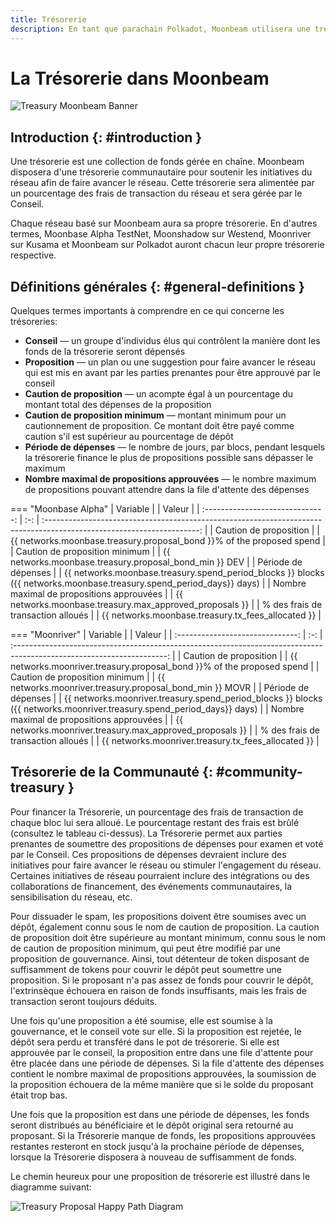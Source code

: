 ```yaml
---
title: Trésorerie
description: En tant que parachain Polkadot, Moonbeam utilisera une trésorerie en chaîne contrôlée par les membres du conseil, qui permet aux parties prenantes de soumettre des propositions pour faire avancer le réseau.
---
```


# La Trésorerie dans Moonbeam

![Treasury Moonbeam Banner](/images/treasury/treasury-overview-banner.png)

## Introduction {: #introduction } 

Une trésorerie est une collection de fonds gérée en chaîne. Moonbeam disposera d'une trésorerie communautaire pour soutenir les initiatives du réseau afin de faire avancer le réseau. Cette trésorerie sera alimentée par un pourcentage des frais de transaction du réseau et sera gérée par le Conseil.

Chaque réseau basé sur Moonbeam aura sa propre trésorerie. En d'autres termes, Moonbase Alpha TestNet, Moonshadow sur Westend, Moonriver sur Kusama et Moonbeam sur Polkadot auront chacun leur propre trésorerie respective. 

## Définitions générales {: #general-definitions } 

Quelques termes importants à comprendre en ce qui concerne les trésoreries:

- **Conseil** — un groupe d'individus élus qui contrôlent la manière dont les fonds de la trésorerie seront dépensés
- **Proposition** — un plan ou une suggestion pour faire avancer le réseau qui est mis en avant par les parties prenantes pour être approuvé par le conseil
- **Caution de proposition** — un acompte égal à un pourcentage du montant total des dépenses de la proposition
- **Caution de proposition minimum** — montant minimum pour un cautionnement de proposition. Ce montant doit être payé comme caution s'il est supérieur au pourcentage de dépôt
- **Période de dépenses** — le nombre de jours, par blocs, pendant lesquels la trésorerie finance le plus de propositions possible sans dépasser le maximum
- **Nombre maximal de propositions approuvées** — le nombre maximum de propositions pouvant attendre dans la file d'attente des dépenses

=== "Moonbase Alpha"
    |             Variable             |     |                                                             Valeur                                                      |
    | :------------------------------: | :-: | :--------------------------------------------------------------------------------------------------------------------: |
    |           Caution de proposition          |     |                            {{ networks.moonbase.treasury.proposal_bond }}% of the proposed spend                       |
    |       Caution de proposition minimum      |     |                                  {{ networks.moonbase.treasury.proposal_bond_min }} DEV                              |
    |           Période de dépenses           |     |  {{ networks.moonbase.treasury.spend_period_blocks }} blocks ({{ networks.moonbase.treasury.spend_period_days}} days)  |
    |     Nombre maximal de propositions approuvées   |     |                                  {{ networks.moonbase.treasury.max_approved_proposals }}                               |
    |     % des frais de transaction alloués   |     |                                  {{ networks.moonbase.treasury.tx_fees_allocated }}                               |

=== "Moonriver"
    |             Variable             |     |                                                             Valeur                                                      |
    | :------------------------------: | :-: | :--------------------------------------------------------------------------------------------------------------------: |
    |           Caution de proposition          |     |                            {{ networks.moonriver.treasury.proposal_bond }}% of the proposed spend                       |
    |       Caution de proposition minimum      |     |                                  {{ networks.moonriver.treasury.proposal_bond_min }} MOVR                              |
    |           Période de dépenses           |     |  {{ networks.moonriver.treasury.spend_period_blocks }} blocks ({{ networks.moonriver.treasury.spend_period_days}} days)  |
    |     Nombre maximal de propositions approuvées   |     |                                  {{ networks.moonriver.treasury.max_approved_proposals }}                               |
     |     % des frais de transaction alloués   |     |                                  {{ networks.moonriver.treasury.tx_fees_allocated }}                               |

## Trésorerie de la Communauté {: #community-treasury } 

Pour financer la Trésorerie, un pourcentage des frais de transaction de chaque bloc lui sera alloué. Le pourcentage restant des frais est brûlé (consultez le tableau ci-dessus). La Trésorerie permet aux parties prenantes de soumettre des propositions de dépenses pour examen et voté par le Conseil. Ces propositions de dépenses devraient inclure des initiatives pour faire avancer le réseau ou stimuler l'engagement du réseau. Certaines initiatives de réseau pourraient inclure des intégrations ou des collaborations de financement, des événements communautaires, la sensibilisation du réseau, etc. 

Pour dissuader le spam, les propositions doivent être soumises avec un dépôt, également connu sous le nom de caution de proposition. La caution de proposition doit être supérieure au montant minimum, connu sous le nom de caution de proposition minimum, qui peut être modifié par une proposition de gouvernance. Ainsi, tout détenteur de token disposant de suffisamment de tokens pour couvrir le dépôt peut soumettre une proposition. Si le proposant n'a pas assez de fonds pour couvrir le dépôt, l'extrinsèque échouera en raison de fonds insuffisants, mais les frais de transaction seront toujours déduits. 

Une fois qu'une proposition a été soumise, elle est soumise à la gouvernance, et le conseil vote sur elle. Si la proposition est rejetée, le dépôt sera perdu et transféré dans le pot de trésorerie. Si elle est approuvée par le conseil, la proposition entre dans une file d'attente pour être placée dans une période de dépenses. Si la file d'attente des dépenses contient le nombre maximal de propositions approuvées, la soumission de la proposition échouera de la même manière que si le solde du proposant était trop bas.

Une fois que la proposition est dans une période de dépenses, les fonds seront distribués au bénéficiaire et le dépôt original sera retourné au proposant. Si la Trésorerie manque de fonds, les propositions approuvées restantes resteront en stock jusqu'à la prochaine période de dépenses, lorsque la Trésorerie disposera à nouveau de suffisamment de fonds.

Le chemin heureux pour une proposition de trésorerie est illustré dans le diagramme suivant:

![Treasury Proposal Happy Path Diagram](/images/treasury/treasury-proposal-roadmap.png)
